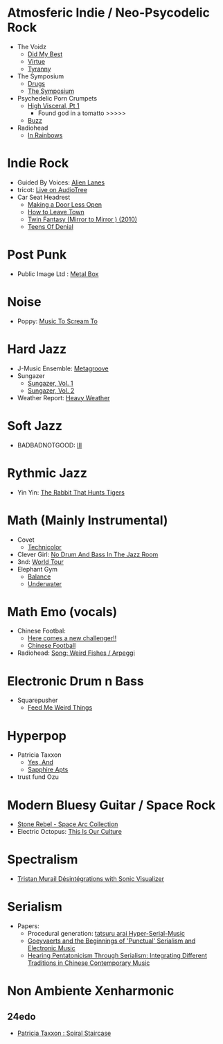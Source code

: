 # Atmosferic Indie / Neo-Psycodelic Rock
- The Voidz
  - [Did My Best](https://open.spotify.com/album/5q9iV6CLu4ZEzhWKmJZxnc?si=QZBLzmszSO2j38nSaOCZig&dl_branch=1) 
  - [Virtue](https://open.spotify.com/album/2dMmcXlG8xtRJNlsjIrPWe?si=XF6rwFsKTKu_1nAfMcpg0Q&dl_branch=1)
  - [Tyranny](https://open.spotify.com/album/5LlMvH379KZHgRIL5BrTOg?si=10asO3IwRF6DWCSfMOjJsQ&dl_branch=1)
- The Symposium
  - [Drugs](https://open.spotify.com/album/71Ji7GO6bfLFxRLFepA3IG?si=UrhQ7zzkTRSKTY7Pfxl0uw&dl_branch=1)
  - [The Symposium](https://open.spotify.com/album/0teoJ25KTW4uBNGcPKY28E?si=X6lqbuiDQbyyUeMu8DfrzQ&dl_branch=1)
- Psychedelic Porn Crumpets
  - [High Visceral, Pt 1](https://open.spotify.com/album/2BlcdDBE62JOtVOgC3L3xo?si=Ii9v7bNnSceT9MR3yHDF1A&dl_branch=1)
    - Found god in a tomatto >>>>>
  - [Buzz](https://open.spotify.com/track/21ng6MtUE8CBy65ygpgcSu?si=f7ae1b5b4bc647dd)
- Radiohead
  - [In Rainbows](https://open.spotify.com/album/7eyQXxuf2nGj9d2367Gi5f?si=u6N1vOnlTaiPAvUfYKMrmw&dl_branch=1)

# Indie Rock
- Guided By Voices: [Alien Lanes](https://open.spotify.com/album/4QV8iMlscaIpidQHcErzbE?si=Zxd5pwV2QPy_NZOEkgpucg&dl_branch=1)
- tricot: [Live on AudioTree](https://open.spotify.com/album/0eegdxDxbzXjUJzhIhxx0n?si=t5xPGjuKSWueNY_E3AS8Cw&dl_branch=1)
- Car Seat Headrest
  - [Making a Door Less Open](https://open.spotify.com/album/0p6P42zHY2W8Zd7BKBcKQg?si=6SYzBsekQAiNYJGKi2vinA&dl_branch=1)
  - [How to Leave Town](https://open.spotify.com/album/0lq70zJB8BylaX5tgkNnOA?si=Y36f5janRy2D_DKhaRXV8Q&dl_branch=1)
  - [Twin Fantasy (Mirror to Mirror ) (2010)](https://open.spotify.com/album/5aqXdOgdhpSfYcCde4SHgI?si=Ck6REIepS26uGUQwLB4vgA&dl_branch=1)
  - [Teens Of Denial](https://open.spotify.com/album/3KpYyDP8q8sUBxatHaYEsP?si=WVImos88SE6TGJOHG1KXdw&dl_branch=1)

# Post Punk
- Public Image Ltd : [Metal Box](https://open.spotify.com/album/7HoqZkuUQEE12tl0ByOSsh?si=KUP0kGmmQmahmae44qpwuA&dl_branch=1) 

# Noise
- Poppy: [Music To Scream To](https://open.spotify.com/album/5aFEH9QTGIezl6Go97RVRl?si=W2yTwQe9QsOvNuA88t9zVw&dl_branch=1) 

# Hard Jazz
- J-Music Ensemble: [Metagroove](https://open.spotify.com/album/59EGCpcr4n9pxSNr2vhYeO?si=hwD2N9LvRmWFd1bFokBedQ&dl_branch=1)
- Sungazer
  - [Sungazer, Vol. 1](https://open.spotify.com/album/2TbvHLpehuGRdgpYRdFL11?si=-8Q0ZFOcT5WT9lNsoYabCA&dl_branch=1)
  - [Sungazer, Vol. 2](https://open.spotify.com/album/7t3tjDBKgP7xLYfYeXpZ9X?si=fU1UHjcURMmdEIRCnmTrpQ&dl_branch=1)
- Weather Report: [Heavy Weather](https://open.spotify.com/album/2M9F2yYsUvqiBPwUGeNvn1?si=WbTi5ciUSrGjCjt4lgvN2w&dl_branch=1) 

# Soft Jazz
- BADBADNOTGOOD: [III](https://open.spotify.com/album/2VRbf914JFe94E5tHumySe?si=vWP1Cd1GRZqar1NjmFsKsQ&dl_branch=1) 

# Rythmic Jazz
- Yin Yin: [The Rabbit That Hunts Tigers](https://open.spotify.com/album/4jH5VMBiLa3LqYASv9QQWK?si=CH1revISQi63saPFk2TcJg&dl_branch=1) 

# Math (Mainly Instrumental)
- Covet
  - [Technicolor](https://open.spotify.com/album/3ouZZp6tCRElZLb4Qe0KVR?si=WKYDDszlQqGJZQNs9dtuMQ&dl_branch=1)
- Clever Girl: [No Drum And Bass In The Jazz Room](https://open.spotify.com/album/5fVQB6vI2BiezkTxU0BJIr?si=EucSLTM6SpWW3DIKVEjjvA&dl_branch=1)
- 3nd: [World Tour](https://open.spotify.com/album/2rKiDA5wiyA84obnLh5kOJ?si=J3SX3OWOQWWXM08mD3Nwxw&dl_branch=1)
- Elephant Gym
  - [Balance](https://open.spotify.com/album/1dkfBgLEErCl71OoEyq1Ah?si=Wa6VKJRGS_WL-dPZuuVCZw&dl_branch=1) 
  - [Underwater](https://open.spotify.com/album/7e7NwDlztKAdnioBTzF2iq?si=JO15jt7ITAuom19UnYaYLA&dl_branch=1)

# Math Emo (vocals)
- Chinese Footbal:
  - [Here comes a new challenger!!](https://open.spotify.com/album/5WoJ4WK2WeN4uFB4Sz4NR7?si=i5rPblo-QO-6Q-Z_D-M9nQ&dl_branch=1)
  -  [Chinese Football](https://open.spotify.com/album/7q9I0AOBVRVuSXQTwvNTnV?si=JyeYt1s2Q6GMJzpVRd2PUA&dl_branch=1) 
- Radiohead: [Song: Weird Fishes / Arpeggi](https://open.spotify.com/track/4Iyo50UoYhuuYORMLrGDci?si=5b226aa0612442b8) 

# Electronic Drum n Bass
- Squarepusher
  - [Feed Me Weird Things](https://open.spotify.com/album/3mr4Eo5QyvLqvghU1usLM4?si=L9VknSGyQNGVqlxa4dYB7A&dl_branch=1)

# Hyperpop
- Patricia Taxxon
  - [Yes, And](https://www.youtube.com/watch?v=OU9vzwosBCk)
  - [Sapphire Apts](https://www.youtube.com/watch?v=yG8t_oLJPpM)
- trust fund Ozu 

# Modern Bluesy Guitar / Space Rock
- [Stone Rebel - Space Arc Collection](https://www.youtube.com/watch?v=ocUT2NCGlRI)
- Electric Octopus: [This Is Our Culture](https://open.spotify.com/album/72QrDImis2BlbpXBva1VjQ?si=dw7LovvwR9GGDC5JAT2kNA&dl_branch=1) 

# Spectralism
- [Tristan Murail Désintégrations with Sonic Visualizer](https://www.youtube.com/watch?v=4basuUUatf8)

# Serialism
- Papers:
  - Procedural generation: [tatsuru arai Hyper-Serial-Music](https://www.tatsuruarai.com/hyper-serial-music)
  - [Goeyvaerts and the Beginnings of 'Punctual' Serialism and Electronic Music](https://www.jstor.org/stable/3687128)
  - [Hearing Pentatonicism Through Serialism: Integrating Different Traditions in Chinese Contemporary Music ](https://www.jstor.org/stable/25164495)

# Non Ambiente Xenharmonic
## 24edo
- [Patricia Taxxon : Spiral Staircase](https://youtu.be/2478o311QcQ)
